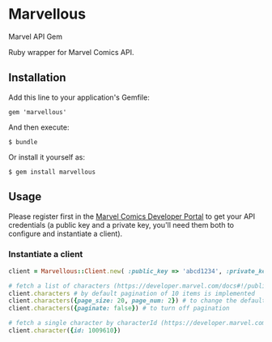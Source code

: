 # Marvellous
Marvel API Gem

Ruby wrapper for Marvel Comics API.

## Installation

Add this line to your application's Gemfile:

    gem 'marvellous'

And then execute:

    $ bundle

Or install it yourself as:

    $ gem install marvellous

## Usage

Please register first in the [Marvel Comics Developer
Portal](http://developer.marvel.com/) to get your API credentials (a public key
and a private key, you'll need them both to configure and instantiate a client).

### Instantiate a client

```ruby
client = Marvellous::Client.new( :public_key => 'abcd1234', :private_key => '5678efgh')

# fetch a list of characters (https://developer.marvel.com/docs#!/public/getCreatorCollection_get_0)
client.characters # by default pagination of 10 items is implemented
client.characters({page_size: 20, page_num: 2}) # to change the default pagination settings
client.characters({paginate: false}) # to turn off pagination

# fetch a single character by characterId (https://developer.marvel.com/docs#!/public/getCreatorCollection_get_0)
client.character({id: 1009610})
